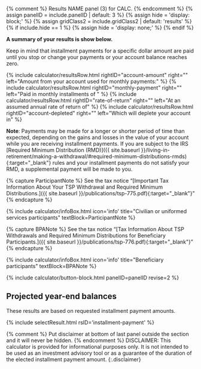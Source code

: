 {% comment %}
Results NAME panel (3) for CALC.
{% endcomment %}
{% assign panelID = include.panelID | default: 3 %}
{% assign hide = 'display: block;' %}
{% assign gridClass2 = include.gridClass2 | default: 'results' %}
{% if include.hide == 1 %} {% assign hide = 'display: none;' %} {% endif %}

<section id="panel-{{ panelID }}" class="calculator-panel" style="{{ hide }}" markdown="1">

__A summary of your results is show below.__

Keep in mind that installment payments for a specific dollar amount are paid until
you stop or change your payments or your account balance reaches zero.

<div class="results-grid-frame" markdown="1">
{% include calculator/resultsRow.html rightID="account-amount" right=""
  left="Amount from your account used for monthly payments:" %}
{% include calculator/resultsRow.html rightID="monthly-payment" right=""
  left="Paid in monthly installments of " %}
{% include calculator/resultsRow.html rightID="rate-of-return" right=""
  left="At an assumed annual rate of return of" %}
{% include calculator/resultsRow.html rightID="account-depleted" right=""
  left="<span id='deplete-text'>Which will deplete your account in</span>" %}

</div>

**Note**: Payments may be made for a longer or shorter period of time than expected, depending on the gains and
losses in the value of your account while you are receiving installment payments.  If you are subject to the IRS [Required Minimum Distribution (RMD)]({{ site.baseurl }}/living-in-retirement/making-a-withdrawal/#required-minimum-distributions-rmds){:target="\_blank"} rules and your installment payments do not satisfy your RMD, a supplemental payment will be made to you.

{% capture ParticipantNote %}
See the tax notice &#8220;[Important Tax Information About Your TSP Withdrawal and Required Minimum Distributions.]({{ site.baseurl }}/publications/tsp-775.pdf){:target="\_blank"}&#8221;
{% endcapture %}

{% include calculator/infoBox.html icon='info'
    title="Civilian or uniformed services participants"
    textBlock=ParticipantNote
%}

{% capture BPANote %}
See the tax notice &#8220;[Tax Information About TSP Withdrawals and Required Minimum Distributions for Beneficiary Participants.]({{ site.baseurl }}/publications/tsp-776.pdf){:target="\_blank"}&#8221;
{% endcapture %}

{% include calculator/infoBox.html icon='info'
    title="Beneficiary participants"
    textBlock=BPANote
%}

{% include calculator/button-block.html panelID=panelID revise=2 %}

## Projected year-end balances

These results are based on requested installment payment amounts.

{% include selectResult.html rsID='installment-payment' %}
<span id='installment-payment-footnote'></span>
</section>

{% comment %}
Put disclaimer at bottom of last panel outside the section and it will never be hidden.
{% endcomment %}
DISCLAIMER: This calculator is provided for informational purposes only. It is not intended
to be used as an investment advisory tool or as a guarantee of the duration of the elected
installment payment amount.
{:.disclaimer}
